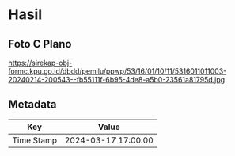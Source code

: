 # Hasil

## Foto C Plano

https://sirekap-obj-formc.kpu.go.id/dbdd/pemilu/ppwp/53/16/01/10/11/5316011011003-20240214-200543--fb55111f-6b95-4de8-a5b0-23561a81795d.jpg


## Metadata

| Key        | Value               |
| ---------- | ------------------- |
| Time Stamp | 2024-03-17 17:00:00 |



